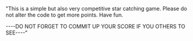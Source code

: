 "This is a simple but also very competitive star catching game.
Please do not alter the code to get more points.
Have fun.

----DO NOT FORGET TO COMMIT UP YOUR SCORE IF YOU OTHERS TO SEE----" 
